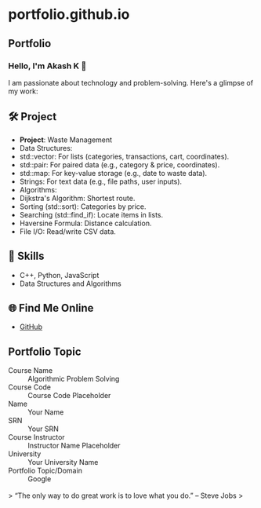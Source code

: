 # portfolio.github.io
## Portfolio

### Hello, I'm Akash K 👋

I am passionate about technology and problem-solving. Here's a glimpse of my work:

## 🛠️ Project
- **Project**: Waste Management
- Data Structures:
- std::vector: For lists (categories, transactions, cart, coordinates).
- std::pair: For paired data (e.g., category & price, coordinates).
- std::map: For key-value storage (e.g., date to waste data).
- Strings: For text data (e.g., file paths, user inputs).
- Algorithms:
- Dijkstra's Algorithm: Shortest route.
- Sorting (std::sort): Categories by price.
- Searching (std::find_if): Locate items in lists.
- Haversine Formula: Distance calculation.
- File I/O: Read/write CSV data.
  

## 🚀 Skills
- C++, Python, JavaScript
- Data Structures and Algorithms

## 🌐 Find Me Online
- [GitHub](https://github.com/your-github-Akashk132)

## Portfolio Topic

<WasteManagement>
<dt>Course Name</ Algorithms Lab>
<dd>Algorithmic Problem Solving</dd>
<dt>Course Code</dt>
<dd>Course Code Placeholder</24ECSP205>
<dt>Name</dt>
<dd>Your Name</Akash K>
<dt>SRN</dt>
<dd>Your SRN</02FE23BCS132>
<dt>Course Instructor</dt>
<dd>Instructor Name Placeholder</ Vaishali Y. Parab>
<dt>University</>
<dd>Your University Name</KLE TECHNOLOGICAL UNIVERSITY>
<dt>Portfolio Topic/Domain</Waste Management>
<dd>Google</dd>
</dl>

<br> 
> “The only way to do great work is to love what you do.” – Steve Jobs
>
